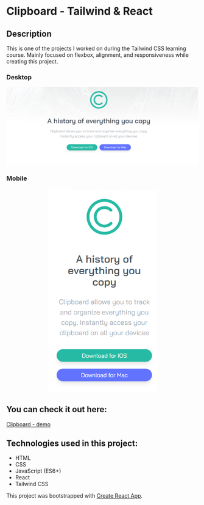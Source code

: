 # Clipboard - Tailwind & React

## Description

This is one of the projects I worked on during the Tailwind CSS learning course. Mainly focused on flexbox, alignment, and responsiveness while creating this project.

### Desktop
![](https://github.com/saneckaA/clipboard-website-react-tailwind/blob/main/src/images/clipb-desktop.PNG?raw=true)

### Mobile
<p align="center">
  <img src="https://github.com/saneckaA/clipboard-website-react-tailwind/blob/main/src/images/clip-mobile.PNG?raw=true" />
</p>

## You can check it out here:
[Clipboard - demo](https://saneckaa.github.io/clipboard-website-react-tailwind/)

## Technologies used in this project:
- HTML
- CSS
- JavaScript (ES6+)
- React
- Tailwind CSS

This project was bootstrapped with [Create React App](https://github.com/facebook/create-react-app).

